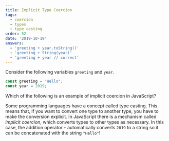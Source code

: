 ```yaml
---
title: Implicit Type Coercion
tags:
  - coercion
  - types
  - type casting
order: 52
date: '2019-10-19'
answers: 
  - 'greeting + year.toString()'
  - 'greeting + String(year)'
  - 'greeting + year // correct'
---
```


Consider the following variables `greeting` and `year`.

```javascript
const greeting = "Hello";
const year = 2019;
```

Which of the following is an example of implicit coercion in JavaScript?

<!-- explanation -->

Some programming languages have a concept called type casting. This means that, if you want to convert one type to another type, you have to make the conversion explicit. In JavaScript there is a mechanism called _implicit coercion_, which converts types to other types as necessary. In this case, the addition operator `+` automatically converts `2019` to a string so it can be concatenated with the string `"Hello"`!
